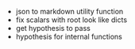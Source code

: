 - json to markdown utility function
- fix scalars with root look like dicts
- get hypothesis to pass
- hypothesis for internal functions
